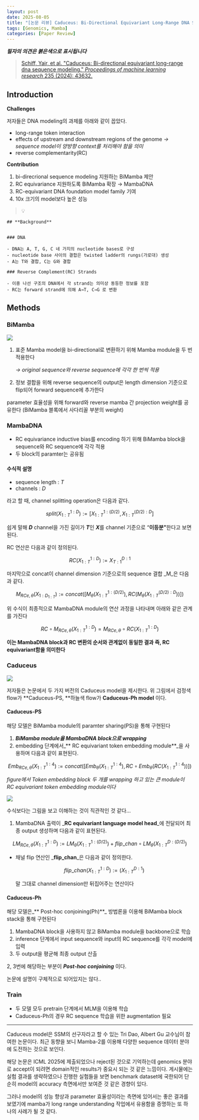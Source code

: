 ```yaml
---
layout: post
date: 2025-08-05
title: "[논문 리뷰] Caduceus: Bi-Directional Equivariant Long-Range DNA Sequence Modeling"
tags: [Genomics, Mamba]
categories: [Paper Review]
---
```


<span class="notion-red">_**필자의 의견은 붉은색으로 표시됩니다**_</span>


> [Schiff, Yair, et al. "Caduceus: Bi-directional equivariant long-range dna sequence modeling." ](https://pmc.ncbi.nlm.nih.gov/articles/PMC12189541/)[_Proceedings of machine learning research_](https://pmc.ncbi.nlm.nih.gov/articles/PMC12189541/)[ 235 (2024): 43632.](https://pmc.ncbi.nlm.nih.gov/articles/PMC12189541/)



## Introduction


**Challenges**


저자들은 DNA modeling의 과제를 아래와 같이 꼽았다.

- long-range token interaction
- effects of upstream and downstream regions of the genome 
_→ sequence model이 양방향 context를 처리해야 함을 의미_
- reverse complementarity(RC)

**Contribution**

1. bi-direcrional sequence modeling 지원하는 BiMamba 제안
1. RC equivariance 지원하도록 BiMamba 확장 → MambaDNA
1. RC-equivariant DNA foundation model family 기여
1. 10x 크기의 model보다 높은 성능

> 💡 


	## **Background**


	### DNA

	- DNA는 A, T, G, C 네 가지의 nucleotide bases로 구성
	- nucleotide base 사이의 결합은 twisted ladder의 rungs(가로대) 생성
	- A는 T와 결합, C는 G와 결합

	### Reverse Complement(RC) Strands

	- 이중 나선 구조의 DNA에서 각 strand는 의미상 동등한 정보를 포함
	- RC는 forward strand에 의해 A→T, C→G 로 변환


## Methods



### BiMamba


![](https://prod-files-secure.s3.us-west-2.amazonaws.com/542b861c-36a8-4051-84e5-8804b6728dba/2c247d59-7815-4980-99f0-8f0d21f445a7/image.png?X-Amz-Algorithm=AWS4-HMAC-SHA256&X-Amz-Content-Sha256=UNSIGNED-PAYLOAD&X-Amz-Credential=ASIAZI2LB4663HDLZQ5Q%2F20250905%2Fus-west-2%2Fs3%2Faws4_request&X-Amz-Date=20250905T131804Z&X-Amz-Expires=3600&X-Amz-Security-Token=IQoJb3JpZ2luX2VjEA0aCXVzLXdlc3QtMiJHMEUCIQCA%2F4qcNp06etKkntpS7gEs17u7KzV%2B%2Fd5eqvdRYU2TdgIgI73iKOcV3DlNpXuxZexISFSJhLXy9qeLSLM%2Ft7AaHkQq%2FwMIdhAAGgw2Mzc0MjMxODM4MDUiDIJprUtvMOrfd1RnPyrcA4r36Mp5EWfS7BqSZqE9yFzIasCZymCnkOpjSkRefO4qPM2B%2BUc3oNIL0RtmbBJa%2BaaLedl7EJtuDF2DmfQBOUYeyu6uWr5Mc%2FtY%2FII4lznLbyz9Av6GRbD6OIjOHhRSehD8c%2FzpYxwTc5ZZa%2FVqImHSAbQlaL2igXz6NDNffCeRXKAerJwmWVD88nfMYD7aUtE4PfGDZNg3NMViU8A2VMjPnM8T%2F0whTl7Z6n9XY9DxKylQ4iqVg%2FOr3x5T1wY0LBx5GZK1PZlzXs9DrhIZ56%2BMrv36smSNSXbvNWtVq0wAjBh0L1SkdHyXM448%2FLPIKGVLRTrWkdMainhUkUIsYNLNoK7UkSA4ZJbq2lDlo%2BnKaTDfT%2BM9apqaS0dqNyuAguPz9oksvChoo9maRdRK8JyvfH2DKvIG0piMS6jlArlbl2ZpIwOfOiJBGUO%2BHbSOOdv7cUBn54cygORV9Ji%2Fr2NcF0n5fmjMwEN%2BXBVo%2B1HIehQLdZLznazVRLzIjZCyfbeukIAKqlrjAP%2BGa9Z3Nt4LvJer13ZkdwnX67ecG0saxK14mGataJliqwkdnJm4TJ7Tjrxv3LdlbxpGqqEyx5SGW9gMDFM%2FyNhkLYkY0u3dgjTOS1Nk4ZvPJvCdMNi368UGOqUBQTk7lVhF%2BU29bC0%2BF8Fzdch%2F6YAdZXerSBwQUfHETa5%2BO08npn6FByJW%2BYdxSQPpP3CHLeYSEmx%2FWvN8eXzHWXSOAsgq%2BRSbIh%2FZo%2FaTgcYV0aDJSvz6JRz3I%2FM4Cig9LONhMETEaSVopSlDvG5iX9P44%2BywDcIJDEeA%2F78GpwRGdXn%2BRyMwqB6iuSJzL2bgTdXNcaN3BJV7xJz9XZsqlnhoYhGH&X-Amz-Signature=24d5c2d4f78613d052cd535da648910845288665ac81070cb5fdd32ea11cbfe5&X-Amz-SignedHeaders=host&x-amz-checksum-mode=ENABLED&x-id=GetObject)

1. 표준 Mamba model을 bi-directional로 변환하기 위해 Mamba module을 두 번 적용한다

	_→ original sequence와 reverse sequence에 각각 한 번씩 적용_

1. 정보 결합을 위해 reverse sequence의 output은 length dimension 기준으로 flip되어 forward sequence에 추가한다

parameter 효율성을 위해 forward와 reverse mamba 간 projection weight를 공유한다 (BiMamba 블록에서 사다리꼴 부분의 weight)



### MambaDNA

- RC equivariance inductive bias를 encoding 하기 위해 BiMamba block을 sequence와 RC sequence에 각각 적용
- 두 block의 paramter는 공유됨


#### 수식적 설명

- sequence length : _T_
- channels : _D_

라고 할 때,  channel splitting operation은 다음과 같다.


$$
split(X^{1:D}_{1:T}):=[X^{1:(D/2)}_{1:T},X^{(D/2):D}_{1:T}]
$$


<span class="notion-red">쉽게 말해 </span><span class="notion-red">_**D**_</span><span class="notion-red"> channel을 가진 길이가 </span><span class="notion-red">_**T**_</span><span class="notion-red">인 </span><span class="notion-red">_**X**_</span><span class="notion-red">를 channel 기준으로 “</span><span class="notion-red">**이등분”**</span><span class="notion-red">한다고 보면 된다.</span>


RC 연산은 다음과 같이 정의된다.


$$
RC(X^{1:D}_{1:T}):=X^{D:1}_{T:1}
$$


마지막으로 concat이 channel dimension 기준으로의 sequence 결합 _M_은 다음과 같다.


$$
M_{RCe,\theta}(X_{1:D_{1:T}}):=concat([M_{\theta}(X^{1:(D/2)}_{1:T}),RC(M_{\theta}(X^{(D/2):D}_{1:T}))])
$$


위 수식이 최종적으로 MambaDNA module의 연산 과정을 나타내며 아래와 같은 관계를 가진다


$$
RC\circ M_{RCe,\theta}(X^{1:D}_{1:T}) = M_{RCe,\theta} \circ RC(X^{1:D}_{1:T})
$$


**이는 MambaDNA block과 RC 변환의 순서와 관계없이 동일한 결과 즉, RC equivariant함을 의미한다**



### Caduceus


![](https://prod-files-secure.s3.us-west-2.amazonaws.com/542b861c-36a8-4051-84e5-8804b6728dba/f94a60d7-8145-473b-aef9-7c68d3ec604a/image.png?X-Amz-Algorithm=AWS4-HMAC-SHA256&X-Amz-Content-Sha256=UNSIGNED-PAYLOAD&X-Amz-Credential=ASIAZI2LB4663HDLZQ5Q%2F20250905%2Fus-west-2%2Fs3%2Faws4_request&X-Amz-Date=20250905T131804Z&X-Amz-Expires=3600&X-Amz-Security-Token=IQoJb3JpZ2luX2VjEA0aCXVzLXdlc3QtMiJHMEUCIQCA%2F4qcNp06etKkntpS7gEs17u7KzV%2B%2Fd5eqvdRYU2TdgIgI73iKOcV3DlNpXuxZexISFSJhLXy9qeLSLM%2Ft7AaHkQq%2FwMIdhAAGgw2Mzc0MjMxODM4MDUiDIJprUtvMOrfd1RnPyrcA4r36Mp5EWfS7BqSZqE9yFzIasCZymCnkOpjSkRefO4qPM2B%2BUc3oNIL0RtmbBJa%2BaaLedl7EJtuDF2DmfQBOUYeyu6uWr5Mc%2FtY%2FII4lznLbyz9Av6GRbD6OIjOHhRSehD8c%2FzpYxwTc5ZZa%2FVqImHSAbQlaL2igXz6NDNffCeRXKAerJwmWVD88nfMYD7aUtE4PfGDZNg3NMViU8A2VMjPnM8T%2F0whTl7Z6n9XY9DxKylQ4iqVg%2FOr3x5T1wY0LBx5GZK1PZlzXs9DrhIZ56%2BMrv36smSNSXbvNWtVq0wAjBh0L1SkdHyXM448%2FLPIKGVLRTrWkdMainhUkUIsYNLNoK7UkSA4ZJbq2lDlo%2BnKaTDfT%2BM9apqaS0dqNyuAguPz9oksvChoo9maRdRK8JyvfH2DKvIG0piMS6jlArlbl2ZpIwOfOiJBGUO%2BHbSOOdv7cUBn54cygORV9Ji%2Fr2NcF0n5fmjMwEN%2BXBVo%2B1HIehQLdZLznazVRLzIjZCyfbeukIAKqlrjAP%2BGa9Z3Nt4LvJer13ZkdwnX67ecG0saxK14mGataJliqwkdnJm4TJ7Tjrxv3LdlbxpGqqEyx5SGW9gMDFM%2FyNhkLYkY0u3dgjTOS1Nk4ZvPJvCdMNi368UGOqUBQTk7lVhF%2BU29bC0%2BF8Fzdch%2F6YAdZXerSBwQUfHETa5%2BO08npn6FByJW%2BYdxSQPpP3CHLeYSEmx%2FWvN8eXzHWXSOAsgq%2BRSbIh%2FZo%2FaTgcYV0aDJSvz6JRz3I%2FM4Cig9LONhMETEaSVopSlDvG5iX9P44%2BywDcIJDEeA%2F78GpwRGdXn%2BRyMwqB6iuSJzL2bgTdXNcaN3BJV7xJz9XZsqlnhoYhGH&X-Amz-Signature=fb265983a972772b3ae5d6aa951fb58e29b27312ccdc7422ebdedf78d47a6b70&X-Amz-SignedHeaders=host&x-amz-checksum-mode=ENABLED&x-id=GetObject)


저자들은 논문에서 두 가지 버전의 Caduceus model을 제시한다. 위 그림에서 검정색 flow가 **Caduceus-PS, **하늘색 flow가 **Caduceus-Ph model** 이다.



#### Caduceus-PS


해당 모델은 BiMamba module의 paramter sharing(PS)을 통해 구현된다

1. _**BiMamba module을 MambaDNA block으로 wrapping**_
1. embedding 단계에서_** RC equivariant token embedding module**_을 사용하며 다음과 같이 표현된다.

$$
Emb_{RCe,\theta}(X^{1:4}_{1:T}):=concat([Emb_{\theta}(X^{1:4}_{1:T}),RC \circ Emb_{\theta}(RC(X^{1:4}_{1:T}))])
$$


_figure에서 Token embedding block 두 개를 wrapping 하고 있는 큰 module이 RC equivariant token embedding module이다_


![](https://prod-files-secure.s3.us-west-2.amazonaws.com/542b861c-36a8-4051-84e5-8804b6728dba/b175e4da-71eb-4e91-8c23-a06dabe673c9/image.png?X-Amz-Algorithm=AWS4-HMAC-SHA256&X-Amz-Content-Sha256=UNSIGNED-PAYLOAD&X-Amz-Credential=ASIAZI2LB4663HDLZQ5Q%2F20250905%2Fus-west-2%2Fs3%2Faws4_request&X-Amz-Date=20250905T131805Z&X-Amz-Expires=3600&X-Amz-Security-Token=IQoJb3JpZ2luX2VjEA0aCXVzLXdlc3QtMiJHMEUCIQCA%2F4qcNp06etKkntpS7gEs17u7KzV%2B%2Fd5eqvdRYU2TdgIgI73iKOcV3DlNpXuxZexISFSJhLXy9qeLSLM%2Ft7AaHkQq%2FwMIdhAAGgw2Mzc0MjMxODM4MDUiDIJprUtvMOrfd1RnPyrcA4r36Mp5EWfS7BqSZqE9yFzIasCZymCnkOpjSkRefO4qPM2B%2BUc3oNIL0RtmbBJa%2BaaLedl7EJtuDF2DmfQBOUYeyu6uWr5Mc%2FtY%2FII4lznLbyz9Av6GRbD6OIjOHhRSehD8c%2FzpYxwTc5ZZa%2FVqImHSAbQlaL2igXz6NDNffCeRXKAerJwmWVD88nfMYD7aUtE4PfGDZNg3NMViU8A2VMjPnM8T%2F0whTl7Z6n9XY9DxKylQ4iqVg%2FOr3x5T1wY0LBx5GZK1PZlzXs9DrhIZ56%2BMrv36smSNSXbvNWtVq0wAjBh0L1SkdHyXM448%2FLPIKGVLRTrWkdMainhUkUIsYNLNoK7UkSA4ZJbq2lDlo%2BnKaTDfT%2BM9apqaS0dqNyuAguPz9oksvChoo9maRdRK8JyvfH2DKvIG0piMS6jlArlbl2ZpIwOfOiJBGUO%2BHbSOOdv7cUBn54cygORV9Ji%2Fr2NcF0n5fmjMwEN%2BXBVo%2B1HIehQLdZLznazVRLzIjZCyfbeukIAKqlrjAP%2BGa9Z3Nt4LvJer13ZkdwnX67ecG0saxK14mGataJliqwkdnJm4TJ7Tjrxv3LdlbxpGqqEyx5SGW9gMDFM%2FyNhkLYkY0u3dgjTOS1Nk4ZvPJvCdMNi368UGOqUBQTk7lVhF%2BU29bC0%2BF8Fzdch%2F6YAdZXerSBwQUfHETa5%2BO08npn6FByJW%2BYdxSQPpP3CHLeYSEmx%2FWvN8eXzHWXSOAsgq%2BRSbIh%2FZo%2FaTgcYV0aDJSvz6JRz3I%2FM4Cig9LONhMETEaSVopSlDvG5iX9P44%2BywDcIJDEeA%2F78GpwRGdXn%2BRyMwqB6iuSJzL2bgTdXNcaN3BJV7xJz9XZsqlnhoYhGH&X-Amz-Signature=e30d07dd7621be0dd80878d610f1153a41d8def8b90ae95d9bdf86d7bae5c1f5&X-Amz-SignedHeaders=host&x-amz-checksum-mode=ENABLED&x-id=GetObject)


<span class="notion-red">수식보다는 그림을 보고 이해하는 것이 직관적인 것 같다…</span>

1. MambaDNA 출력이 _**RC equivariant language model head**_에 전달되어 최종 output 생성하며 다음과 같이 표현된다.

$$
LM_{RCe,\theta}(X^{1:D}_{1:T}):= LM_{\theta}(X^{1:(D/2)}_{1:T})+flip\_chan\circ LM_{\theta}(X^{D:(D/2)}_{1:T})
$$

- 채널 flip 연산인 _**flip\_chan**_은 다음과 같이 정의한다.

	$$
	flip\_chan(X^{1:D}_{1:T}):=(X^{D:1}_{1:T})
	$$


	말 그대로 channel dimension만 뒤집어주는 연산이다



#### Caduceus-Ph


해당 모델은_** Post-hoc conjoining(Ph)**_ 방법론을 이용해 BiMamba block stack을 통해 구현된다

1. MambaDNA block을 사용하지 않고 BiMamba module을 backbone으로 학습
1. inference 단계에서 input sequence와 input의 RC sequence를 각각 model에 입력
1. 두 output을 평균해 최종 output 산출

2, 3번에 해당하는 부분이 _**Post-hoc conjoining**_ 이다.


<span class="notion-red">논문에 설명이 구체적으로 되어있지는 않다..</span>



### Train

- 두 모델 모두 pretrain 단계에서 MLM을 이용해 학습
- Caduceus-Ph의 경우 RC sequence 학습을 위한 augmentation 필요

---


<span class="notion-red">Caduceus model은 SSM의 선구자라고 할 수 있는 Tri Dao, Albert Gu 교수님이 참여한 논문이다. 최근 동향을 보니 Mamba-2를 이용해 다양한 sequence 데이터 분야에 도전하는 것으로 보인다.</span>


<span class="notion-red">해당 논문은 ICML 2025에 제출되었으나 reject된 것으로 기억하는데 genomics 분야로 accept이 되려면 domain적인 results가 중요시 되는 것 같은 느낌이다. 게시물에는 실험 결과를 생략하였으나 진행한 실험들을 보면 benchmark dataset에 국한되어 단순히 model의 accuracy 측면에서만 보여준 것 같은 경향이 있다.</span>


<span class="notion-red">그러나 model의 성능 향상과 parameter 효율성이라는 측면에 있어서는 좋은 결과를 보였기에 mamba가 long range understanding 작업에서 유용함을 증명하는 또 하나의 사례가 될 것 같다.</span>

